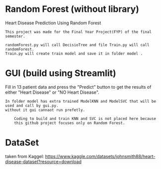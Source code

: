 # Random Forest (without library)
 Heart Disease Prediction Using Random Forest

    This project was made for the Final Year Project(FYP) of the final semester.

    randomForest.py will call DecisioTree and file Train.py will call randomForest.
    Train.py will create train model and save it in folder model .

# GUI (build using Streamlit)
Fill in 13 patient data and press the "Predict" button to get
the results of either "Heart Disease" or "NO Heart Disease".

    In folder model has extra trained ModelKNN and ModelSVC that will be used and call by gui.py.
    without it gui cannaot run prefetly.

        Coding to build and train KNN and SVC is not placed here because
        this github project focuses only on Random Forest.

# DataSet
taken from Kaggel: https://www.kaggle.com/datasets/johnsmith88/heart-disease-dataset?resource=download